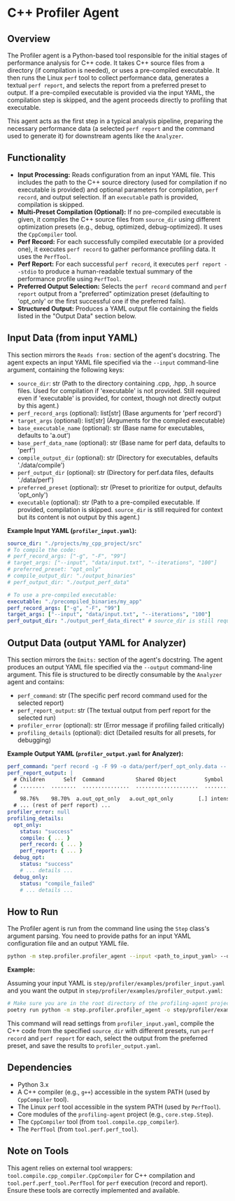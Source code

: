 # C++ Profiler Agent

## Overview

The Profiler agent is a Python-based tool responsible for the initial stages of performance analysis for C++ code. It takes C++ source files from a directory (if compilation is needed), or uses a pre-compiled executable. It then runs the Linux `perf` tool to collect performance data, generates a textual `perf report`, and selects the report from a preferred preset to output.
If a pre-compiled executable is provided via the input YAML, the compilation step is skipped, and the agent proceeds directly to profiling that executable.

This agent acts as the first step in a typical analysis pipeline, preparing the necessary performance data (a selected `perf report` and the command used to generate it) for downstream agents like the `Analyzer`.

## Functionality

-   **Input Processing:** Reads configuration from an input YAML file. This includes the path to the C++ source directory (used for compilation if no executable is provided) and optional parameters for compilation, `perf record`, and output selection. If an `executable` path is provided, compilation is skipped.
-   **Multi-Preset Compilation (Optional):** If no pre-compiled executable is given, it compiles the C++ source files from `source_dir` using different optimization presets (e.g., debug, optimized, debug-optimized). It uses the `CppCompiler` tool.
-   **Perf Record:** For each successfully compiled executable (or a provided one), it executes `perf record` to gather performance profiling data. It uses the `PerfTool`.
-   **Perf Report:** For each successful `perf record`, it executes `perf report --stdio` to produce a human-readable textual summary of the performance profile using `PerfTool`.
-   **Preferred Output Selection:** Selects the `perf record` command and `perf report` output from a "preferred" optimization preset (defaulting to 'opt_only' or the first successful one if the preferred fails).
-   **Structured Output:** Produces a YAML output file containing the fields listed in the "Output Data" section below.

## Input Data (from input YAML)

This section mirrors the `Reads from:` section of the agent's docstring.
The agent expects an input YAML file specified via the `--input` command-line argument, containing the following keys:

-   `source_dir`: str (Path to the directory containing .cpp, .hpp, .h source files. Used for compilation if 'executable' is not provided. Still required even if 'executable' is provided, for context, though not directly output by this agent.)
-   `perf_record_args` (optional): list[str] (Base arguments for 'perf record')
-   `target_args` (optional): list[str] (Arguments for the compiled executable)
-   `base_executable_name` (optional): str (Base name for executables, defaults to 'a.out')
-   `base_perf_data_name` (optional): str (Base name for perf data, defaults to 'perf')
-   `compile_output_dir` (optional): str (Directory for executables, defaults './data/compile')
-   `perf_output_dir` (optional): str (Directory for perf.data files, defaults './data/perf')
-   `preferred_preset` (optional): str (Preset to prioritize for output, defaults 'opt_only')
-   `executable` (optional): str (Path to a pre-compiled executable. If provided, compilation is skipped. `source_dir` is still required for context but its content is not output by this agent.)

**Example Input YAML (`profiler_input.yaml`):**
```yaml
source_dir: "./projects/my_cpp_project/src"
# To compile the code:
# perf_record_args: ["-g", "-F", "99"]
# target_args: ["--input", "data/input.txt", "--iterations", "100"]
# preferred_preset: "opt_only"
# compile_output_dir: "./output_binaries"
# perf_output_dir: "./output_perf_data"

# To use a pre-compiled executable:
executable: "./precompiled_binaries/my_app"
perf_record_args: ["-g", "-F", "99"]
target_args: ["--input", "data/input.txt", "--iterations", "100"]
perf_output_dir: "./output_perf_data_direct" # source_dir is still required for context by the agent, even if not used for compilation here.
```

## Output Data (output YAML for Analyzer)

This section mirrors the `Emits:` section of the agent's docstring.
The agent produces an output YAML file specified via the `--output` command-line argument. This file is structured to be directly consumable by the `Analyzer` agent and contains:

-   `perf_command`: str (The specific perf record command used for the selected report)
-   `perf_report_output`: str (The textual output from perf report for the selected run)
-   `profiler_error` (optional): str (Error message if profiling failed critically)
-   `profiling_details` (optional): dict (Detailed results for all presets, for debugging)

**Example Output YAML (`profiler_output.yaml` for Analyzer):**
```yaml
perf_command: "perf record -g -F 99 -o data/perf/perf_opt_only.data -- ./data/compile/a.out_opt_only --input data/input.txt --iterations 100"
perf_report_output: |
  # Children      Self  Command          Shared Object         Symbol
  # ........  ........  ...............  ....................  ..................................
  #
    98.76%    98.70%  a.out_opt_only   a.out_opt_only        [.] intensive_function
  # ... (rest of perf report) ...
profiler_error: null
profiling_details:
  opt_only:
    status: "success"
    compile: { ... }
    perf_record: { ... }
    perf_report: { ... }
  debug_opt:
    status: "success"
    # ... details ...
  debug_only:
    status: "compile_failed"
    # ... details ...
```

## How to Run

The Profiler agent is run from the command line using the `Step` class's argument parsing. You need to provide paths for an input YAML configuration file and an output YAML file.

```bash
python -m step.profiler.profiler_agent --input <path_to_input_yaml> --output <path_to_output_yaml>
```

**Example:**

Assuming your input YAML is `step/profiler/examples/profiler_input.yaml` and you want the output in `step/profiler/examples/profiler_output.yaml`:

```bash
# Make sure you are in the root directory of the profiling-agent project
poetry run python -m step.profiler.profiler_agent -o step/profiler/examples/profiler_output.yaml step/profiler/examples/profiler_input.yaml
```

This command will read settings from `profiler_input.yaml`, compile the C++ code from the specified `source_dir` with different presets, run `perf record` and `perf report` for each, select the output from the preferred preset, and save the results to `profiler_output.yaml`.

## Dependencies

-   Python 3.x
-   A C++ compiler (e.g., `g++`) accessible in the system PATH (used by `CppCompiler` tool).
-   The Linux `perf` tool accessible in the system PATH (used by `PerfTool`).
-   Core modules of the `profiling-agent` project (e.g., `core.step.Step`).
-   The `CppCompiler` tool (from `tool.compile.cpp_compiler`).
-   The `PerfTool` (from `tool.perf.perf_tool`).

## Note on Tools

This agent relies on external tool wrappers: `tool.compile.cpp_compiler.CppCompiler` for C++ compilation and `tool.perf.perf_tool.PerfTool` for `perf` execution (record and report). Ensure these tools are correctly implemented and available.
